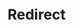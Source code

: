 ﻿---
layout: src/layouts/Redirect.astro
title: Redirect
redirect: https://octopus.com/docs/packaging-applications/create-packages/index
pubDate:  2023-01-01
navSearch: false
navSitemap: false
navMenu: false
---
